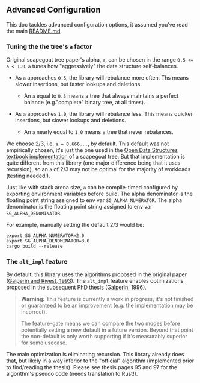 ## Advanced Configuration

This doc tackles advanced configuration options, it assumed you've read the main [README.md](https://github.com/tnballo/scapegoat/blob/master/README.md).

### Tuning the the tree's `a` factor

Original scapegoat tree paper's alpha, `a`, can be chosen in the range `0.5 <= a < 1.0`.
`a` tunes how "aggressively" the data structure self-balances.

* As `a` approaches `0.5`, the library will rebalance more often. Ths means slower insertions, but faster lookups and deletions.
	* An `a` equal to `0.5` means a tree that always maintains a perfect balance (e.g."complete" binary tree, at all times).

* As `a` approaches `1.0`, the library will rebalance less. This means quicker insertions, but slower lookups and deletions.
	* An `a` nearly equal to `1.0` means a tree that never rebalances.

We choose 2/3, i.e. `a = 0.666...`, by default.
This default was not empirically chosen, it's just the one used in the [Open Data Structures textbook implementation](https://opendatastructures.org/ods-java/8_Scapegoat_Trees.html) of a scapegoat tree.
But that implementation is quite different from this library (one major difference being that it uses recursion), so an `a` of 2/3 may not be optimal for the majority of workloads (testing needed!).

Just like with stack arena size, `a` can be compile-timed configured by exporting environment variables before build.
The alpha denominator is the floating point string assigned to env var `SG_ALPHA_NUMERATOR`.
The alpha denominator is the floating point string assigned to env var `SG_ALPHA_DENOMINATOR`.

For example, manually setting the default 2/3 would be:

```
export SG_ALPHA_NUMERATOR=2.0
export SG_ALPHA_DENOMINATOR=3.0
cargo build --release
```


### The `alt_impl` feature

By default, this library uses the algorithms proposed in the original paper ([Galperin and Rivest, 1993](https://people.csail.mit.edu/rivest/pubs/GR93.pdf)).
The `alt_impl` feature enables optimizations proposed in the subsequent PhD thesis ([Galperin, 1996](https://dspace.mit.edu/handle/1721.1/10639)).

> **Warning:** This feature is currently a work in progress, it's not finished or guaranteed to be an improvement (e.g. the implementation may be incorrect).
>
> The feature-gate means we can compare the two modes before potentially setting a new default in a future version.
> Beyond that point the non-default is only worth supporting if it's measurably superior for some usecase.

The main optimization is eliminating recursion.
This library already does that, but likely in a way inferior to the "official" algorithm (implemented prior to find/reading the thesis). Please see thesis pages 95 and 97 for the algorithm's pseudo code (needs translation to Rust!).

>
